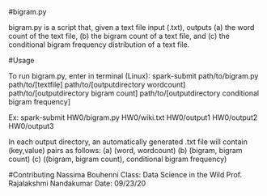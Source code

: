 #bigram.py

bigram.py is a script that, given a text file input (.txt), outputs (a) the word count of the text file, (b) the bigram count of a text file, and (c) the conditional bigram frequency distribution of a text file. 

#Usage

To run bigram.py, enter in terminal (Linux):
spark-submit path/to/bigram.py path/to/[textfile] path/to/[outputdirectory wordcount] path/to/[outputdirectory bigram count] path/to/[outputdirectory conditional bigram frequency]

Ex: 
spark-submit HW0/bigram.py HW0/wiki.txt HW0/output1 HW0/output2 HW0/output3

In each output directory, an automatically generated .txt file will contain
(key,value) pairs as follows:
(a) (word, wordcount)
(b) (bigram, bigram count)
(c) ((bigram, bigram count), conditional bigram frequency)

#Contributing
Nassima Bouhenni
Class: Data Science in the Wild
Prof. Rajalakshmi Nandakumar
Date: 09/23/20
